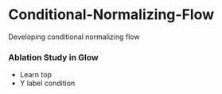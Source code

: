 # Conditional-Normalizing-Flow
Developing conditional normalizing flow


### Ablation Study in Glow
- Learn top
- Y label condition